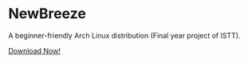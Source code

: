 # NewBreeze

A beginner-friendly Arch Linux distribution (Final year project of ISTT).   

[Download Now!](https://mega.nz/file/nYkUTYaR#GYa72xw-ExYjqsgAdmvWlzKjHTVyOL_sCOPxXlIkcA0)
